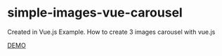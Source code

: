 # simple-images-vue-carousel
Created in Vue.js
Example. How to create 3 images carousel with vue.js

<a href="http://46.101.124.253/simple-3-images-carousel-with-vue/">DEMO</a>
